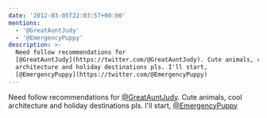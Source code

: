 ```yaml
---
date: '2012-03-05T22:03:57+00:00'
mentions:
  - '@GreatAuntJudy'
  - '@EmergencyPuppy'
description: >-
  Need follow recommendations for
  [@GreatAuntJudy](https://twitter.com/@GreatAuntJudy). Cute animals, cool
  architecture and holiday destinations pls. I'll start,
  [@EmergencyPuppy](https://twitter.com/@EmergencyPuppy)
---
```

Need follow recommendations for [@GreatAuntJudy](https://twitter.com/@GreatAuntJudy). Cute animals, cool architecture and holiday destinations pls. I'll start, [@EmergencyPuppy](https://twitter.com/@EmergencyPuppy)
